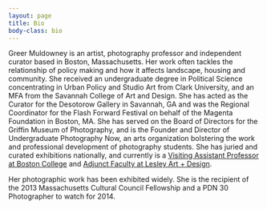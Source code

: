 ```yaml
---
layout: page
title: Bio
body-class: bio
---
```


Greer Muldowney is an artist, photography professor and independent curator based in Boston, Massachusetts. Her work often tackles the relationship of policy making and how it affects landscape, housing and community. She received an undergraduate degree in Political Science concentrating in Urban Policy and Studio Art from Clark University, and an MFA from the Savannah College of Art and Design. She has acted as the Curator for the Desotorow Gallery in Savannah, GA and was the Regional Coordinator for the Flash Forward Festival on behalf of the Magenta Foundation in Boston, MA. She has served on the Board of Directors for the Griffin Museum of Photography, and is the Founder and Director of Undergraduate Photography Now, an arts organization bolstering the work and professional development of photography students. She has juried and curated exhibitions nationally, and currently is a [Visiting Assistant Professor at Boston College](https://www.bc.edu/bc-web/schools/mcas/departments/art/people/faculty-directory/greer-muldowney.html) and [Adjunct Faculty at Lesley Art + Design](https://lesley.edu/about/faculty-staff-directory/greer-muldowney).

Her photographic work has been exhibited widely. She is the recipient of the 2013 Massachusetts Cultural Council Fellowship and a PDN 30 Photographer to watch for 2014.
